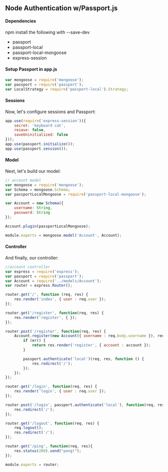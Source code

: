 ## Node Authentication w/Passport.js

#### Dependencies

npm install the following with --save-dev


* passport
* passport-local
* passport-local-mongoose
* express-session


#### Setup Passport in app.js


```javascript
var mongoose = require('mongoose');
var passport = require('passport');
var LocalStrategy = require('passport-local').Strategy;
```

#### Sessions

Now, let's configure sessions and Passport:

```javascript
app.use(require('express-session')({
    secret: 'keyboard cat',
    resave: false,
    saveUninitialized: false
}));
app.use(passport.initialize());
app.use(passport.session());
```

#### Model

Next, let's build our model:

```javascript
// account model
var mongoose = require('mongoose');
var Schema = mongoose.Schema;
var passportLocalMongoose = require('passport-local-mongoose');

var Account = new Schema({
    username: String,
    password: String
});

Account.plugin(passportLocalMongoose);

module.exports = mongoose.model('Account', Account);
```

#### Controller

And finally, our controller:

```javascript
//account controller
var express = require('express');
var passport = require('passport');
var Account = require('../models/Account');
var router = express.Router();

router.get('/', function (req, res) {
    res.render('index', { user : req.user });
});

router.get('/register', function(req, res) {
    res.render('register', { });
});

router.post('/register', function(req, res) {
    Account.register(new Account({ username : req.body.username }), req.body.password, function(err, account) {
        if (err) {
            return res.render('register', { account : account });
        }

        passport.authenticate('local')(req, res, function () {
            res.redirect('/');
        });
    });
});

router.get('/login', function(req, res) {
    res.render('login', { user : req.user });
});

router.post('/login', passport.authenticate('local'), function(req, res) {
    res.redirect('/');
});

router.get('/logout', function(req, res) {
    req.logout();
    res.redirect('/');
});

router.get('/ping', function(req, res){
    res.status(200).send("pong!");
});

module.exports = router;
```
